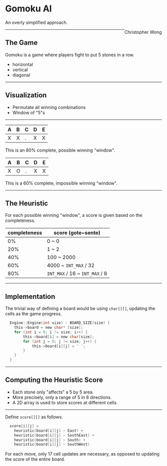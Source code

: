 # Gomoku AI

An overly simplified approach.

<div style="float: right">
  Christopher Wong
</div>

---

## The Game

Gomoku is a game where players fight to put 5 stones in a row.

- horizontal
- vertical
- diagonal

---

## Visualization

- Permutate all winning combinations
- Window of "5"s

---


A | B | C | D | E
--- | --- | --- | --- | ---
X | X | . | X | X

This is an 80% complete, possible winning "window".


A | B | C | D | E
--- | --- | --- | --- | ---
X | O | . | X | X

This is a 60% complete, impossible winning "window".

---

## The Heuristic

For each possible winning "window", a score is given based on the completeness.

completeness | score (gote~sente)
--- | ---
0% | 0 ~ 0
20% | 1 ~ 2
40% | 100 ~ 2000
60% | 4000 ~ ```INT_MAX``` / 32
80% | ```INT_MAX``` / 16 ~ ```INT_MAX``` / 8

---

## Implementation

The trivial way of defining a board would be using ```char[][]```, updating the cells as the game progress.

```C
  Engine::Engine(int size) : BOARD_SIZE(size) {
  	this->board = new char* [size];
  	for (int i = 0; i != size; i++) {
  		this->board[i] = new char[size];
  		for (int j = 0; j != size; j++) {
  			this->board[i][j] = ' ';
  		}
  	}
  }
```

---

## Computing the Heuristic Score

- Each stone only "affects" a 5 by 5 area.
- More precisely, only a range of 5 in 8 directions.
- A 2D array is used to store scores at different cells.

---

Define ```score[][]``` as follows.

```C
  score[i][j] =
    heuristic(board[i][j] ~ East) +
    heuristic(board[i][j] ~ SouthEast) +
    heuristic(board[i][j] ~ South) +
    heuristic(board[i][j] ~ SouthWest)
```

For each move, only 17 cell updates are necessary, as opposed to updating the score of the entire board.
